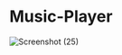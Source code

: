 # Music-Player
![Screenshot (25)](https://user-images.githubusercontent.com/115343590/194712384-d840bede-d053-4d42-89e3-1e823c3a828f.png)
